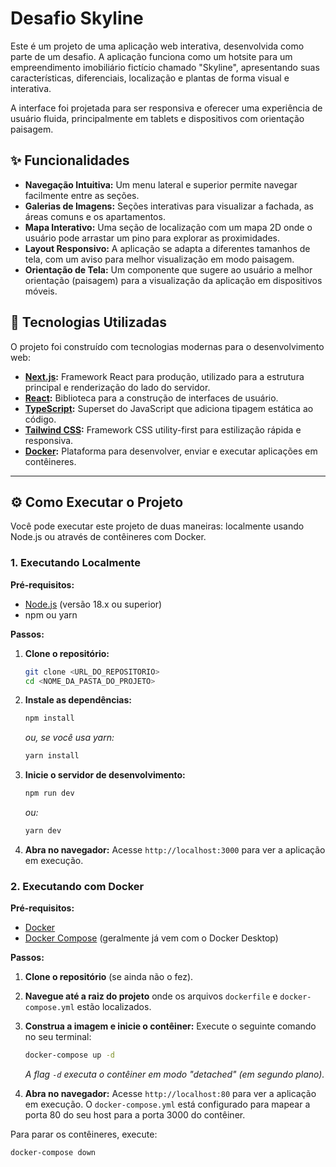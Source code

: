 # Desafio Skyline

Este é um projeto de uma aplicação web interativa, desenvolvida como parte de um desafio. A aplicação funciona como um hotsite para um empreendimento imobiliário fictício chamado "Skyline", apresentando suas características, diferenciais, localização e plantas de forma visual e interativa.

A interface foi projetada para ser responsiva e oferecer uma experiência de usuário fluida, principalmente em tablets e dispositivos com orientação paisagem.

## ✨ Funcionalidades

* **Navegação Intuitiva:** Um menu lateral e superior permite navegar facilmente entre as seções.
* **Galerias de Imagens:** Seções interativas para visualizar a fachada, as áreas comuns e os apartamentos.
* **Mapa Interativo:** Uma seção de localização com um mapa 2D onde o usuário pode arrastar um pino para explorar as proximidades.
* **Layout Responsivo:** A aplicação se adapta a diferentes tamanhos de tela, com um aviso para melhor visualização em modo paisagem.
* **Orientação de Tela:** Um componente que sugere ao usuário a melhor orientação (paisagem) para a visualização da aplicação em dispositivos móveis.

## 🚀 Tecnologias Utilizadas

O projeto foi construído com tecnologias modernas para o desenvolvimento web:

* **[Next.js](https://nextjs.org/):** Framework React para produção, utilizado para a estrutura principal e renderização do lado do servidor.
* **[React](https://react.dev/):** Biblioteca para a construção de interfaces de usuário.
* **[TypeScript](https://www.typescriptlang.org/):** Superset do JavaScript que adiciona tipagem estática ao código.
* **[Tailwind CSS](https://tailwindcss.com/):** Framework CSS utility-first para estilização rápida e responsiva.
* **[Docker](https://www.docker.com/):** Plataforma para desenvolver, enviar e executar aplicações em contêineres.

---

## ⚙️ Como Executar o Projeto

Você pode executar este projeto de duas maneiras: localmente usando Node.js ou através de contêineres com Docker.

### 1. Executando Localmente

**Pré-requisitos:**
* [Node.js](https://nodejs.org/en) (versão 18.x ou superior)
* npm ou yarn

**Passos:**

1.  **Clone o repositório:**
    ```bash
    git clone <URL_DO_REPOSITORIO>
    cd <NOME_DA_PASTA_DO_PROJETO>
    ```

2.  **Instale as dependências:**
    ```bash
    npm install
    ```
    *ou, se você usa yarn:*
    ```bash
    yarn install
    ```

3.  **Inicie o servidor de desenvolvimento:**
    ```bash
    npm run dev
    ```
    *ou:*
    ```bash
    yarn dev
    ```

4.  **Abra no navegador:**
    Acesse `http://localhost:3000` para ver a aplicação em execução.

### 2. Executando com Docker

**Pré-requisitos:**
* [Docker](https://www.docker.com/get-started)
* [Docker Compose](https://docs.docker.com/compose/install/) (geralmente já vem com o Docker Desktop)

**Passos:**

1.  **Clone o repositório** (se ainda não o fez).

2.  **Navegue até a raiz do projeto** onde os arquivos `dockerfile` e `docker-compose.yml` estão localizados.

3.  **Construa a imagem e inicie o contêiner:**
    Execute o seguinte comando no seu terminal:
    ```bash
    docker-compose up -d
    ```
    *A flag `-d` executa o contêiner em modo "detached" (em segundo plano).*

4.  **Abra no navegador:**
    Acesse `http://localhost:80` para ver a aplicação em execução. O `docker-compose.yml` está configurado para mapear a porta 80 do seu host para a porta 3000 do contêiner.

Para parar os contêineres, execute:
```bash
docker-compose down
